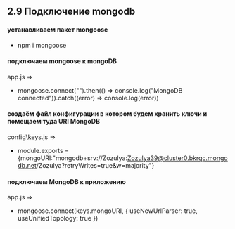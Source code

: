 ## 2.9 Подключение mongodb

#### устанавливаем пакет mongoose

- npm i mongoose

#### подключаем mongoose к mongoDB

app.js =>

- mongoose.connect("").then(() => console.log("MongoDB connected")).catch((error) => console.log(error))

#### создаём файл конфигурации в котором будем хранить ключи и помещаем туда URI MongoDB

config\keys.js =>

- module.exports = {mongoURI:"mongodb+srv://Zozulya:Zozulya39@cluster0.bkrqc.mongodb.net/Zozulya?retryWrites=true&w=majority"}

#### подключаем MongoDB к приложению

app.js =>

- mongoose.connect(keys.mongoURI, { useNewUrlParser: true, useUnifiedTopology: true })


